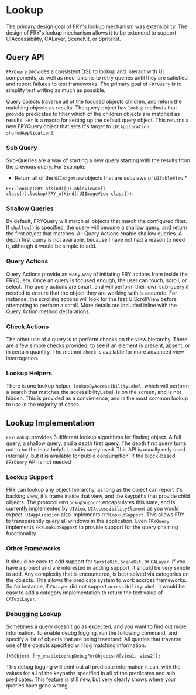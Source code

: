 # Lookup
The primary design goal of FRY's lookup mechanism was extensibility. The design of FRY's lookup mechanism allows it to be extended to support UIAccessibility, CALayer, SceneKit, or SpriteKit.

## Query API

`FRYQuery` provides a consistent DSL to lookup and interact with UI components, as well as mechanisms to retry queries until they are satisfied, and report failures to test frameworks. The primary goal of `FRYQuery` is to simplify test writing as much as possible.

Query objects traverse all of the focused objects children, and return the matching objects as results. The query object has `lookup` methods that provide predicates to filter which of the children objects are matched as results. `FRY` is a macro for setting up the default query object. This returns a new FRYQuery object that sets it's target to `[UIApplication sharedApplication]`.

### Sub Query
Sub-Queries are a way of starting a new query starting with the results from the previous query. For Example:

* Return all of the `UIImageView` objects that are subviews of `UITableView` *
```obj-c
FRY.lookup(FRY_ofKind([UITableViewCell class])).lookup(FRY_ofKind([UIImageView class]));
```

### Shallow Queries
By default, FRYQuery will match all objects that match the configured filter. If `shallow()` is specified, the query will become a shallow query, and return the first object that matches. All Query Actions enable shallow queries. A depth first query is not available, because I have not had a reason to need it, although it would be simple to add.

### Query Actions
Query Actions provide an easy way of initiating FRY actions from inside the FRYQuery. Once an query is focused enough, the user can touch, scroll, or select. The query actions are smart, and will perform their own sub-query if needed to ensure that the object they are working with is accurate. For instance, the scrolling actions will look for the first UIScrollView before attempting to perform a scroll. More details are included inline with the Query Action method declarations.

### Check Actions
The other use of a query is to perform checks on the view hierarchy. There are a few simple checks provided, to see if an element is present, absent, or in certain quantity. The method `check` is available for more advanced view interrogation.

### Lookup Helpers
There is one lookup helper, `lookupByAccessibilityLabel`, which will perform a search that matches the accessibilityLabel, is on the screen, and is not hidden. This is provided as a convienence, and is the most common lookup to use in the majority of cases.

## Lookup Implementation
`FRYLookup` provides 3 different lookup algorithms for finding object. A full query, a shallow query, and a depth first query. The depth first query turns out to be the least helpful, and is rarely used. This API is usually only used internally, but it is available for public consumption, if the block-based `FRYQuery` API is not needed

### Lookup Support
FRY can lookup any object hierarchy, as long as the object can report it's backing view, it's frame inside that view, and the keypaths that provide child objects. The protocol `FRYLookupSupport` encapsulates this state, and is currently implemented by `UIView`, `UIAccessibilityElement` as you would expect. `UIApplication` also implements `FRYLookupSupport`. This allows FRY to transparently query all windows in the application. Even `FRYQuery` implements `FRYLookupSupport` to provide support for the query chaining functionality.

### Other Frameworks
It should be easy to add support for `SpriteKit`, `SceneKit`, or `CALayer`. If you have a project and are interested in adding support, it should be very simple to add. Any complexity that is encountered, is best solved via categories on the objects. This allows the predicate system to work accross frameworks. So for instance, if `CALayer` did not support `accessibilityLabel`, it would be easy to add a category implementation to return the text value of `CATextLayer`.

### Debugging Lookup
Sometimes a query doesn't go as expected, and you want to find out more information. To enable deubg logging, run the following command, and specify a list of objects that are being traversed. All queries that traverse one of the objects specified will log matching information.

```obj-c
[NSObject fry_enableLookupDebugForObjects:@[view1, view2]];
```

This debug logging will print out all predicate information it can, with the values for all of the keypaths specified in all of the predicates and sub predicates. This feature is still new, but very clearly shows where your queries have gone wrong.
